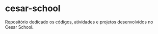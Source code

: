 # cesar-school
Repositório dedicado os códigos, atividades e projetos desenvolvidos no Cesar School.
